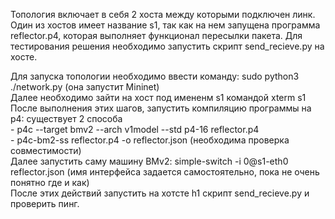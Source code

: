 Топология включает в себя 2 хоста между которыми подключен линк.
Один из хостов имеет название s1, так как на нем запущена программа reflector.p4, которая выполняет функционал пересылки пакета.
Для тестирования решения необходимо запустить скрипт send_recieve.py на хосте.

Для запуска топологии необходимо ввести команду: sudo python3 ./network.py (она запустит Mininet)
<br/>
Далее необходимо зайти на хост под имененм s1 командой xterm s1
<br/>
После выполнения этих шагов, запустить компиляцию программы на p4: существует 2 способа<br/> - p4c --target bmv2 --arch v1model --std p4-16 reflector.p4 <br/>
                                                                                        - p4c-bm2-ss reflector.p4 -o reflector.json (необходима проверка совместимости)<br/>
Далее запустить саму машину BMv2: simple-switch -i 0@s1-eth0 reflector.json (имя интерфейса задается самостоятельно, пока не очень понятно где и как)<br/>
После этих действий запустить на хотсте h1 скрипт send_recieve.py и проверить пинг.               
